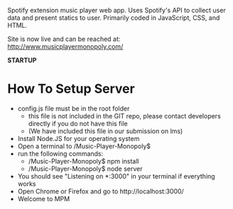 Spotify extension music player web app. Uses Spotify's API to collect user data and present statics to user. Primarily coded in JavaScript, CSS, and HTML.

Site is now live and can be reached at: http://www.musicplayermonopoly.com/

**STARTUP**

How To Setup Server
===========================================
- config.js file must be in the root folder
    - this file is not included in the GIT repo, please contact developers directly if you do not have this file
    - (We have included this file in our submission on lms)
- Install Node.JS for your operating system
- Open a terminal to /Music-Player-Monopoly$
- run the following commands:
    - /Music-Player-Monopoly$ npm install
    - /Music-Player-Monopoly$ node server
- You should see "Listening on *:3000" in your terminal if everything works
- Open Chrome or Firefox and go to http://localhost:3000/ 
- Welcome to MPM
